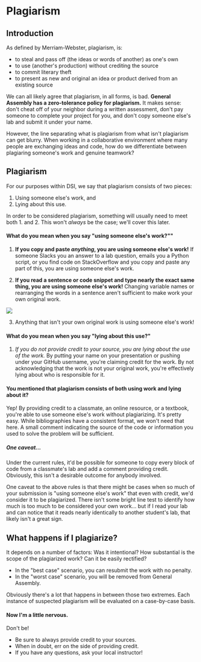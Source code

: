 # Plagiarism

## Introduction
As defined by Merriam-Webster, plagiarism, is:
* to steal and pass off (the ideas or words of another) as one's own
* to use (another's production) without crediting the source
* to commit literary theft
* to present as new and original an idea or product derived from an existing source

We can all likely agree that plagiarism, in all forms, is bad. **General Assembly has a zero-tolerance policy for plagiarism.** It makes sense: don't cheat off of your neighbor during a written assessment, don't pay someone to complete your project for you, and don't copy someone else's lab and submit it under your name.

However, the line separating what is plagiarism from what isn't plagiarism can get blurry. When working in a collaborative environment where many people are exchanging ideas and code, how do we differentiate between plagiaring someone's work and genuine teamwork?

## Plagiarism
For our purposes within DSI, we say that plagiarism consists of two pieces:
1. Using someone else's work, and
2. Lying about this use.

In order to be considered plagiarism, something will usually need to meet both 1. and 2. This won't *always* be the case; we'll cover this later.

#### What do you mean when you say "using someone else's work?""

1. **If you copy and paste *anything*, you are using someone else's work!** If someone Slacks you an answer to a lab question, emails you a Python script, or you find code on StackOverflow and you copy and paste any part of this, you are using someone else's work.

2. **If you read a sentence or code snippet and type nearly the exact same thing, you are using someone else's work!** Changing variable names or rearranging the words in a sentence aren't sufficient to make work your own original work.

![](https://i.pinimg.com/736x/dd/66/4a/dd664adcb2053d6e1367b6d385a64453--fun-meme-lol-memes.jpg)

3. Anything that isn't your own original work is using someone else's work!

#### What do you mean when you say "lying about this use?"

1. *If you do not provide credit to your source, you are lying about the use of the work.* By putting your name on your presentation or pushing under your GitHub username, you're claiming credit for the work. By not acknowledging that the work is not your original work, you're effectively lying about who is responsible for it.

#### You mentioned that plagiarism consists of both using work and lying about it?
Yep! By providing credit to a classmate, an online resource, or a textbook, you're able to use someone else's work without plagiarizing. It's pretty easy. While bibliographies have a consistent format, we won't need that here. A small comment indicating the source of the code or information you used to solve the problem will be sufficient.

##### One caveat...
Under the current rules, it'd be possible for someone to copy every block of code from a classmate's lab and add a comment providing credit. Obviously, this isn't a desirable outcome for anybody involved.

One caveat to the above rules is that there might be cases when so much of your submission is "using someone else's work" that even with credit, we'd consider it to be plagiarized. There isn't some bright line test to identify how much is too much to be considered your own work... but if I read your lab and can notice that it reads nearly identically to another student's lab, that likely isn't a great sign.

## What happens if I plagiarize?
It depends on a number of factors: Was it intentional? How substantial is the scope of the plagiarized work? Can it be easily rectified?

* In the "best case" scenario, you can resubmit the work with no penalty.
* In the "worst case" scenario, you will be removed from General Assembly.

Obviously there's a lot that happens in between those two extremes. Each instance of suspected plagiarism will be evaluated on a case-by-case basis.

#### Now I'm a little nervous.
Don't be! 
* Be sure to always provide credit to your sources.
* When in doubt, err on the side of providing credit. 
* If you have any questions, ask your local instructor!